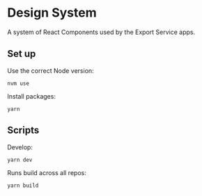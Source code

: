 # Design System 

A system of React Components used by the Export Service apps.

## Set up 

Use the correct Node version:

    nvm use

Install packages:

    yarn 

## Scripts

Develop:

    yarn dev

Runs build across all repos:

    yarn build
